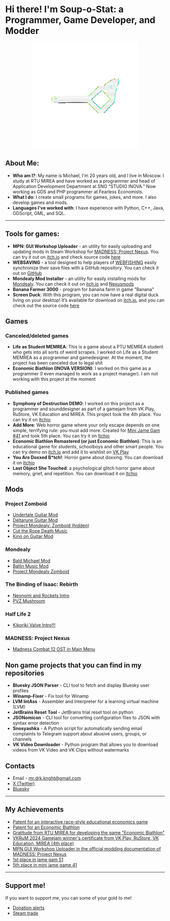 # Hi there! I'm Soup-o-Stat: a Programmer, Game Developer, and Modder

<p align="center">
  <img src="https://github.com/Soup-o-Stat/Soup-o-Stat/blob/main/logo_gif.gif" alt="logo gif" />
</p>

## About Me:
- **Who am I?**: My name is Michael, I'm 20 years old, and I live in Moscow. I study at RTU MIREA and have worked as a programmer and head of Application Development Department at SNO "STUDIO INOVA." Now working as GDS and PHP programmer at Fearless Economists.
- **What I do**: I create small programs for games, jokes, and more. I also develop games and mods.
- **Languages I've worked with**: I have experience with Python, C++, Java, GDScript, GML, and SQL.
---

## Tools for games:

- **MPN: GUI Workshop Uploader** - an utility for easily uploading and updating mods in Steam Workshop for [MADNESS: Project Nexus](https://store.steampowered.com/app/488860/MADNESS_Project_Nexus/). You can try it out on [itch.io](https://soup-o-stat.itch.io/mpn-gui-workshop-uploader) and check source code [here](https://github.com/Soup-o-Stat/MPN-GUI-Workshop-Uploader)
- **WEBSAVING** - a tool designed to help players of [WEBFISHING](https://store.steampowered.com/app/488860/MADNESS_Project_Nexus/) easily synchronize their save files with a GitHub repository. You can check it out on [GitHub](https://github.com/Soup-o-Stat/WEBSAVING)
- **Mondealy Mod Installer** - an utility for easily installing mods for [Mondealy](https://store.steampowered.com/app/1620520/Mondealy/). You can check it out on [itch.io](https://soup-o-stat.itch.io/mondealy-mod-installer) and [Nexusmods](https://www.nexusmods.com/mondealy/mods/3)
- **Banana Farmer 3000** - program for banana farm in game "Banana"
- **Screen Duck**: With this program, you can now have a real digital duck living on your desktop! It’s available for download on [itch.io](https://soup-o-stat.itch.io/screen-duck), and you can check out the source code [here](https://github.com/Soup-o-Stat/Screen-Duck)

## **Games**
### Canceled/deleted games
- **Life as Student MEMREA**: This is a game about a PTU MEMREA student who gets into all sorts of weird scrapes. I worked on Life as a Student MEMREA as a programmer and gamedesigner. At the moment, the project has been canceled due to legal shit
- **Economic Biathlon (INOVA VERSION)**: I worked on this game as a programmer (I even managed to work as a project manager). I am not working with this project at the moment
### Published games
- **Symphony of Destruction DEMO**: I worked on this project as a programmer and sounddesigner as part of a gamejam from VK Play, RuStore, VK Education and MIREA. This project took the 4th place. You can try it on [Itchio](https://rekuiemuu.itch.io/symphony-of-destruction)
- **Add More**: Web horror game where your only escape depends on one simple, terrifying rule: you must add more. Created for [Mini Jame Gam #41](https://itch.io/jam/mini-jame-gam-41) and took 5th place. You can try it on [Itchio](https://soup-o-stat.itch.io/add-more)
- **Economic Biathlon Remastered (or just Economic Biathlon)**: This is an educational game for students, schoolboys and other smart people. You can try demo on [itch.io](https://soup-o-stat.itch.io/economic-biathlon-remastered) and add it to wishlist on [VK Play](https://vkplay.ru/play/game/economic-biathlon)
- **You Are Doxxed B*tch!**: Horror game about doxxing. You can download it on [Itchio](https://soup-o-stat.itch.io/yadb)
- **Last Object She Touched**: a psychological glitch horror game about memory, grief, and repetition. You can download it on [Itchio](https://soup-o-stat.itch.io/last-object-she-touched)

## **Mods**
### **Project Zomboid**
- [Undertale Guitar Mod](https://steamcommunity.com/sharedfiles/filedetails/?id=3059092239)
- [Deltarune Guitar Mod](https://steamcommunity.com/sharedfiles/filedetails/?id=3116356160)
- [Project Mondealy: Zomboid (hidden)](https://steamcommunity.com/sharedfiles/filedetails/?id=3087362123)
- [Cut the Rope Death Music](https://steamcommunity.com/sharedfiles/filedetails/?id=3065438321)
- [Kino on Guitar Mod](https://steamcommunity.com/sharedfiles/filedetails/?id=3127569762)
### **Mondealy**
- [Bald Michael Mod](https://www.nexusmods.com/mondealy/mods/4)
- [Ballin Music Mod](https://www.nexusmods.com/mondealy/mods/5)
- [Project Mondealy Zomboid](https://www.nexusmods.com/mondealy/mods/6)
### **The Binding of Isaac: Rebirth**
- [Neonomi and Rockets Intro](https://steamcommunity.com/sharedfiles/filedetails/?id=3278955604)
- [PVZ Mushroom](https://steamcommunity.com/sharedfiles/filedetails/?id=3557510024)
### **Half Life 2**
- [Kikoriki Valve Intro!!!](https://steamcommunity.com/sharedfiles/filedetails/?id=3368442482)
### **MADNESS: Project Nexus**
- [Madness Combat 12 OST in Main Menu](https://steamcommunity.com/sharedfiles/filedetails/?id=3428043862)

## **Non game projects that you can find in my repositories**
- **Bluesky JSON Parser** - CLI tool to fetch and display Bluesky user profiles 
- **Winamp-Fixer** - Fix tool for Winamp
- **LVM IntAss** - Assembler and Interpreter for a learning virtual machine (LVM)
- **JetBrains Reset Tool** - JetBrains trial reset tool on python
- **JSONomicon** - CLI tool for converting configuration files to JSON with syntax error detection
- **Snosyashka** - A Python script for automatically sending email complaints to Telegram support about abusive users, groups, or channels
- **VK Video Downloader** - Python program that allows you to download videos from VK Video and VK Clips without watermarks

## **Contacts**
- Email - mr.drk.knght@gmail.com
- [X (Twitter)](https://x.com/soup_o_stat)
- [Bluesky](https://bsky.app/profile/soupostat.bsky.social)

---
## **My Achievements**
- [Patent for an interactive race-style educational economics game](https://fips.ru/publication-web/publications/document?type=doc&tab=PrEVM&id=14CEFEEF-A8D2-4F83-9308-FECBAE526898)
- [Patent for an Economic Biathlon](https://fips.ru/publication-web/publications/document?type=doc&tab=PrEVM&id=83DF2B76-722C-4BCC-82CF-71D5C11A749B)
- [Gratitude from RTU MIREA for developing the game "Economic Biathlon"](https://github.com/Soup-o-Stat/Soup-o-Stat/blob/main/gratitude.pdf)
- [VKRuM 2024 Gamejam winner's certificate from VK Play, RuStore, VK Education, MIREA (4th place)](https://github.com/Soup-o-Stat/Soup-o-Stat/blob/main/%D0%A1%D0%95%D0%A0%D0%A2%D0%98%D0%A4%D0%98%D0%9A%D0%90%D0%A2-11.png)
- [MPN GUI Workshop Uploader in the official modding documentation of MADNESS: Project Nexus](https://docs.google.com/document/d/1fgcDNarKoSe3I8CwaciqVxovZZJQlNQwTRUWRmvslN4/edit?tab=t.0)
- [1st place in jame gam 51](https://itch.io/jam/jame-gam-51/results)
- [5th place in mini jame game 41](https://itch.io/jam/mini-jame-gam-41/rate/3449240)

---
## **Support me!**
If you want to support me, you can some of your gold to me!
* [Donation alerts](https://www.donationalerts.com/r/soup_o_stat)
* [Steam trade](https://steamcommunity.com/tradeoffer/new/?partner=1117858389&token=pXjNPtAo)
